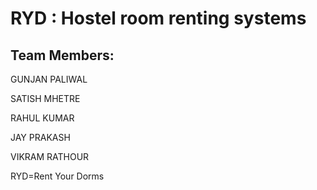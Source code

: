 # RYD : Hostel room renting systems

## Team Members:
GUNJAN PALIWAL

SATISH MHETRE

RAHUL KUMAR

JAY PRAKASH

VIKRAM RATHOUR

RYD=Rent Your Dorms
